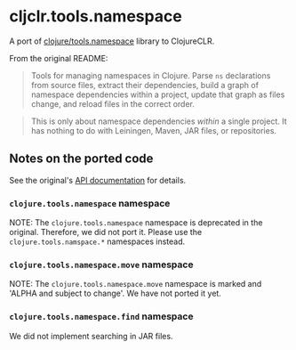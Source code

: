 # cljclr.tools.namespace #

A port of [clojure/tools.namespace](https://github.com/clojure/tools.namespace) library to ClojureCLR.

From the original README:

> Tools for managing namespaces in Clojure. Parse `ns` declarations from
> source files, extract their dependencies, build a graph of namespace
> dependencies within a project, update that graph as files change, and
> reload files in the correct order.

> This is only about namespace dependencies *within* a single project.
> It has nothing to do with Leiningen, Maven, JAR files, or
> repositories.


## Notes on the ported code ##

See the original's [API documentation](http://clojure.github.com/tools.namespace/) for details.

### `clojure.tools.namespace` namespace ###
NOTE: The `clojure.tools.namespace` namespace is deprecated in the original.  Therefore, we did not port it.  Please use the `clojure.tools.namspace.*` namespaces instead.

### `clojure.tools.namespace.move` namespace ###

NOTE: The `clojure.tools.namespace.move` namespace is marked and 'ALPHA and subject to change'.  We have not ported it yet.

### `clojure.tools.namespace.find` namespace

We did not implement searching in JAR files.